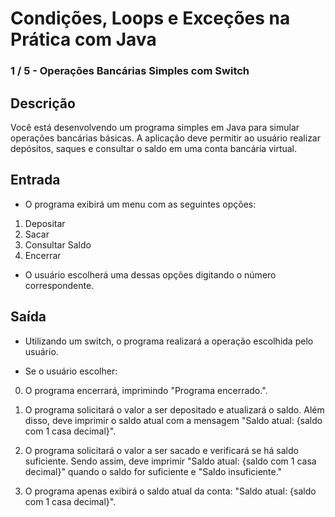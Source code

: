 # Condições, Loops e Exceções na Prática com Java
### 1 / 5 - Operações Bancárias Simples com Switch

## Descrição
Você está desenvolvendo um programa simples em Java para simular operações bancárias básicas. A aplicação deve permitir ao usuário realizar depósitos, saques e consultar o saldo em uma conta bancária virtual.

## Entrada

* O programa exibirá um menu com as seguintes opções:

1. Depositar
2. Sacar
3. Consultar Saldo
4. Encerrar

* O usuário escolherá uma dessas opções digitando o número correspondente.

## Saída

* Utilizando um switch, o programa realizará a operação escolhida pelo usuário.

* Se o usuário escolher:

0. O programa encerrará, imprimindo "Programa encerrado.".

1. O programa solicitará o valor a ser depositado e atualizará o saldo. Além disso, deve imprimir o saldo atual com a mensagem "Saldo atual: {saldo com 1 casa decimal}".

2. O programa solicitará o valor a ser sacado e verificará se há saldo suficiente. Sendo assim, deve imprimir "Saldo atual: {saldo com 1 casa decimal}" quando o saldo for suficiente e "Saldo insuficiente."

3. O programa apenas exibirá o saldo atual da conta: "Saldo atual: {saldo com 1 casa decimal}".

